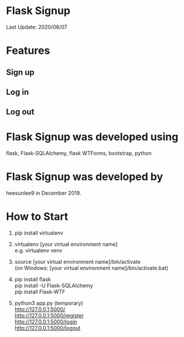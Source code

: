 <h1>Flask Signup</h1>
Last Update: 2020/06/07

# Features
## Sign up 
## Log in 
## Log out

# Flask Signup was developed using 
flask, Flask-SQLAlchemy, flask WTForms, bootstrap, python

# Flask Signup was developed by 
heesunlee9 in December 2019.

# How to Start
1. pip install virtualenv

2. virtualenv [your virtual environment name] <br>
e.g. virtualenv venv

3. source [your virtual environment name]/bin/activate <br>
(on Windows: [your virtual environment name]/bin/activate.bat)

4. pip install flask <br>
pip install -U Flask-SQLAlchemy <br>
pip install Flask-WTF

5. python3 app.py (temporary) <br>
http://127.0.0.1:5000/ <br>
http://127.0.0.1:5000/register <br>
http://127.0.0.1:5000/login <br>
http://127.0.0.1:5000/logout <br>
